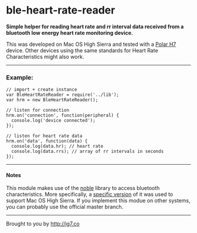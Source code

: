 ble-heart-rate-reader
=
**Simple helper for reading heart rate and rr interval data received from a bluetooth low energy heart rate monitoring device.**

This was developed on Mac OS High Sierra and tested with a [Polar H7](https://support.polar.com/en/support/H7_heart_rate_sensor) device. Other devices using the same standards for Heart Rate Characteristics might also work.  

-------

### **Example**: 
```
// import + create instance
var BleHeartRateReader = require('../lib');
var hrm = new BleHeartRateReader();

// listen for connection
hrm.on('connection', function(peripheral) {
  console.log('device connected');
});

// listen for heart rate data
hrm.on('data', function(data) {
  console.log(data.hr); // heart rate
  console.log(data.rrs); // array of rr intervals in seconds
});
```

----------

#### **Notes**
This module makes use of the [noble](https://github.com/sandeepmistry/noble) library to access bluetooth characteristics. More specifically, a [specific version](https://github.com/PolideaInternal/noble/tree/4a18e3e640f5489df76a607a6e316988ade242c5) of it was used to support Mac OS High Sierra. If you implement this modue on other systems, you can probably use the official master branch.   

-------
Brought to you by http://jg7.co